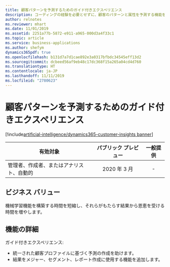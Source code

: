 ```yaml
---
title: 顧客パターンを予測するためのガイド付きエクスペリエンス
description: コーディングの経験を必要とせずに、顧客のパターンと属性を予測する機能を提供します。
author: relnotes
ms.reviewer: mhart
ms.date: 11/01/2019
ms.assetid: 2251a77b-5872-e911-a965-000d3a4f33c1
ms.topic: article
ms.service: business-applications
ms.author: shefym
dynamics365pdf: true
ms.openlocfilehash: b131d7a7d1cae892e3a0317bfbdc34545eff13d2
ms.sourcegitcommit: dcbeed56af9eb48c17dc368f15a265a04cd4d760
ms.translationtype: HT
ms.contentlocale: ja-JP
ms.lasthandoff: 11/11/2019
ms.locfileid: "2780623"
---
```

# <a name="guided-experience-to-predict-customer-patterns"></a>顧客パターンを予測するためのガイド付きエクスペリエンス
[!include[artificial-intelligence/dynamics365-customer-insights banner](../includes/artificial-intelligence/dynamics365-customer-insights.md)]

| 有効対象    |  パブリック プレビュー | 一般提供 | 
| ---------- | :----------: |:----------: |
|管理者、作成者、またはアナリスト、自動的|2020 年 3 月| -|


## <a name="business-value"></a>ビジネス バリュー
<!-- bv start -->
機械学習機能を構築する時間を短縮し、それらがもたらす結果から恩恵を受ける時間を増やします。

<!-- bv end -->



## <a name="feature-details"></a>機能の詳細
<!--feature detail start -->
ガイド付きエクスペリエンス:

- 統一された顧客プロファイルに基づく予測の作成を助けます。 
- 結果をメジャー、セグメント、レポート作成に使用する機能を追加します。
<!--feature detail end -->









